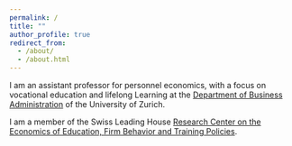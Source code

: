 ```yaml
---
permalink: /
title: ""
author_profile: true
redirect_from: 
  - /about/
  - /about.html
---
```



I am an assistant professor for personnel economics, with a focus on vocational education and lifelong Learning at the [Department of Business Administration](https://www.business.uzh.ch/en.html) of the University of Zurich.

I am a member of the Swiss Leading House [Research Center on the Economics of Education, Firm Behavior and Training Policies](https://www.educationeconomics.uzh.ch/en.html).
